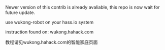 Newer version of this contrib is already avaliable, this repo is now wait for future update.

use wukong-robot on your hass.io system

instruction found on: wukong.hahack.com

教程请见wukong.hahack.com的智能家庭页面
